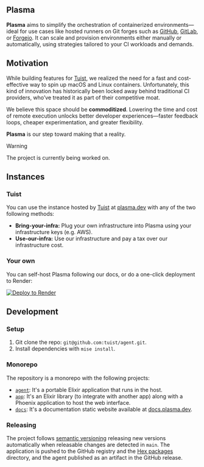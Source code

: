 ## Plasma

**Plasma** aims to simplify the orchestration of containerized environments—ideal for use cases like hosted runners on Git forges such as [GitHub](https://github.com), [GitLab](https://gitlab.com), or [Forgejo](https://forgejo.org). It can scale and provision environments either manually or automatically, using strategies tailored to your CI workloads and demands.

## Motivation

While building features for [Tuist](https://tuist.dev), we realized the need for a fast and cost-effective way to spin up macOS and Linux containers. Unfortunately, this kind of innovation has historically been locked away behind traditional CI providers, who’ve treated it as part of their competitive moat.

We believe this space should be **commoditized**. Lowering the time and cost of remote execution unlocks better developer experiences—faster feedback loops, cheaper experimentation, and greater flexibility.

**Plasma** is our step toward making that a reality.

> [!WARNING]
> The project is currently being worked on.

## Instances

### Tuist

You can use the instance hosted by [Tuist](https://tuist.dev) at [plasma.dev](https://plasma.dev) with any of the two following methods:
- **Bring-your-infra:** Plug your own infrastructure into Plasma using your infrastructure keys (e.g. AWS).
- **Use-our-infra:** Use our infrastructure and pay a tax over our infrastructure cost.

### Your own

You can self-host Plasma following our docs, or do a one-click deployment to Render:

[![Deploy to Render](https://render.com/images/deploy-to-render-button.svg)](https://render.com/deploy)

## Development

### Setup

1. Git clone the repo: `git@github.com:tuist/agent.git`.
2. Install dependencies with `mise install`.

### Monorepo

The repository is a monorepo with the following projects:

- [`agent`](./agent): It's a portable Elixir application that runs in the host.
- [`app`](./app): It's an Elixir library (to integrate with another app) along with a Phoenix application to host the web interface.
- [`docs`](./docs): It's a documentation static website available at [docs.plasma.dev](https://docs.plasma.dev).

### Releasing

The project follows [semantic versioning](https://semver.org/) releasing new versions automatically when releasable changes are detected in `main`. The application is pushed to the GitHub registry and the [Hex packages](https://hex.pm/) directory, and the agent published as an artifact in the GitHub release.
